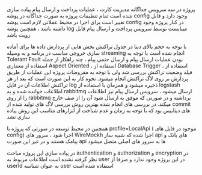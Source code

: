 پروژه در سه سرویس جداگانه مدیریت کارت ، عملیات پرداخت و ارسال پیام پیاده سازی شده است
تمام تنطیمات پروژه به صورت جداگانه در پوشه config وجود دارد و قابل تغییر است
برای اجرا در محیط عملاتی لازم است پوشه config در کنار پروژه وجود داشته باشد ، همچنین پوشه log میبایست توسط سرویس پرداخت و ارسال پیام قابل رویت باشد

با توجه به حجم بالای دیتا در جدول تراکنش بخش هایی از پردازش داده ها برای آماده سازی خروجی مناسب در برنامه و به وسیله streaming انجام شده است
با توجه به   Tolerant Fault بودن عملیات ارسال پیام و ارسال حتمی پیام ، چند راهکار از جمله استفاده از معماری Aspect Oriented ، استفاده از   Database Trigger ، استفاده از فیلد وضعیت تراکنش بررسی شد ولی با توجه به مفروضات پروژه این عملیات از طریق پردازش بر روی لاگ تراکنش انجام میشود.
نحوه کار به این صورت است که بعد از هر تراکنش اطلاعات آن در فایل log ذخیره میشود و همزمان با استفاده از logstash اطلاعات خوانده شده و به rabbitmq ارسال میشود ، سرویس ارسال پیام نیز اطلاعات را از روی rabbitmq برداشته و در صورتی که موفق به ارسال شود آن را از صف خارج میکند.
در بررسی های انجام شده بهترین روش بررسی لاگ های تولید شده از commit های دیتابیس بود که با توجه به زمان و عدم شناخت از ابزارهای مناسب این روش پیاده سازی نشد

همچنین در محیط توسعه در صورتی که پروژه با profile=LocalApi ( موجود در فایل های config) اجرا شود ، سرور های WireMockh اجرا شده که شبیه ساز api های بانک و پیامک هستند و در غیر این صورت api ها به سرور های اصلی متصل میشود
 

در پیاده سازی این پروژه مباحث authentication و authorization و encryption در نظر گرفته نشده است
اطلاعات مربوط به user در این پروژه وجود ندارد  و صرفا از userId به عنوان شناسه user استفاده شده است